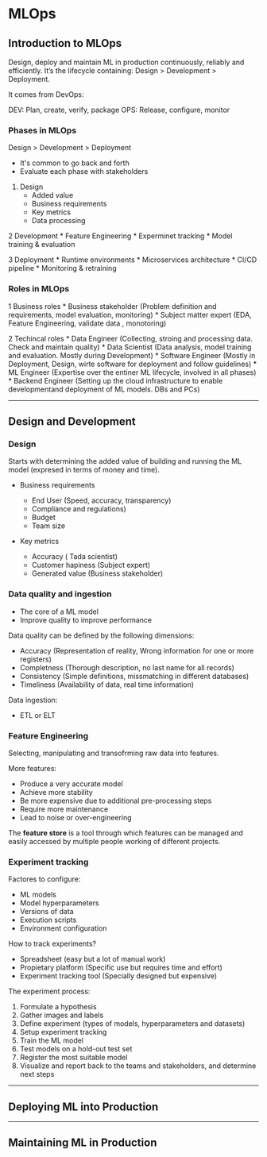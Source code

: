 # MLOps

## Introduction to MLOps

Design, deploy and maintain ML in production continuously, reliably and efficiently. It’s the lifecycle containing: Design > Development > Deployment.

It comes from DevOps:

DEV: Plan, create, verify, package
OPS: Release, configure, monitor

### Phases in MLOps

Design > Development > Deployment

* It's common to go back and forth
* Evaluate each phase with stakeholders

1. Design
	* Added value
	* Business requirements
	* Key metrics
	* Data processing

2 Development
	* Feature Engineering
	* Experminet tracking
	* Model training & evaluation
		
3 Deployment
	* Runtime environments
	* Microservices architecture
	* CI/CD pipeline
	* Monitoring & retraining

### Roles in MLOps

1 Business roles
	* Business stakeholder (Problem definition and requirements, model evaluation, monitoring)
	* Subject matter expert (EDA, Feature Engineering, validate data , monotoring)
	
2 Techincal roles
	* Data Engineer (Collecting, stroing and processing data. Check and maintain quality)
	* Data Scientist (Data analysis, model training and evaluation. Mostly during Development)
	* Software Engineer (Mostly in Deployment, Design, wirte software for deployment and follow guidelines)
	* ML Engineer (Expertise over the entiner ML lifecycle, involved in all phases)
	* Backend Engineer (Setting up the cloud infrastructure to enable developmentand deployment of ML models. DBs and PCs)

---

## Design and Development

### Design

Starts with determining the added value of building and running the ML model (expresed in terms of money and time).

* Business requirements
	- End User (Speed, accuracy, transparency)
	- Compliance and regulations)
	- Budget
	- Team size
	
* Key metrics
	- Accuracy ( Tada scientist)
	- Customer hapiness (Subject expert)
	- Generated value (Business stakeholder)

### Data quality and ingestion

* The core of a ML model
* Improve quality to improve performance

Data quality can be defined by the following dimensions:
- Accuracy (Representation of reality, Wrong information for one or more registers)
- Completness (Thorough description, no last name for all records)
- Consistency (Simple definitions, missmatching in different databases)
- Timeliness (Availability of data, real time information)

Data ingestion:
- ETL or ELT

### Feature Engineering

Selecting, manipulating and transofrming raw data into features.

More features:
* Produce a very accurate model
* Achieve more stability
* Be more expensive due to additional pre-processing steps
* Require more maintenance
* Lead to noise or over-engineering

 The **feature store** is a tool through which features can be managed and easily accessed by multiple people working of different projects.


### Experiment tracking

Factores to configure:
* ML models
* Model hyperparameters
* Versions of data
* Execution scripts
* Environment configuration

How to track experiments?
* Spreadsheet (easy but a lot of manual work)
* Propietary platform (Specific use but requires time and effort)
* Experiment tracking tool (Specially designed but expensive)

The experiment process:

1. Formulate a hypothesis
2. Gather images and labels
3. Define experiment (types of models, hyperparameters and datasets)
4. Setup experiment tracking
5. Train the ML model
6. Test models on a hold-out test set
7. Register the most suitable model
8. Visualize and report back to the teams and stakeholders, and determine next steps





















---
## Deploying ML into Production

---
## Maintaining ML in Production
